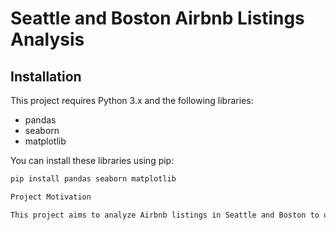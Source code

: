# Seattle and Boston Airbnb Listings Analysis

## Installation
This project requires Python 3.x and the following libraries:

- pandas
- seaborn
- matplotlib

You can install these libraries using pip:
```sh
pip install pandas seaborn matplotlib

Project Motivation

This project aims to analyze Airbnb listings in Seattle and Boston to uncover insights about hosts and their impact on review scores. Specifically, we investigate the relationships between host characteristics (e.g., response rate, acceptance rate, superhost status) and review scores. This analysis can help potential hosts understand factors that contribute to higher review scores and improve their listings accordingly.
